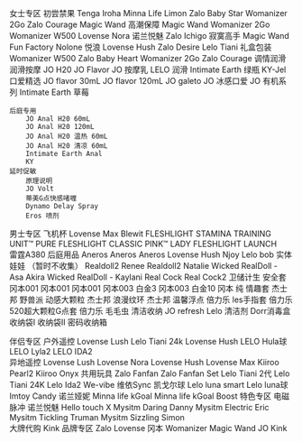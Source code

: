 女士专区
	初尝禁果
		Tenga Iroha
		Minna Life Limon
		Zalo Baby Star
		Womanizer 2Go
		Zalo Courage
		Magic Wand
	高潮保障
		Magic Wand
		Womanizer 2Go
		Womanizer W500
		Lovense Nora
		诺兰悦魅
		Zalo Ichigo
	寂寞高手
		Magic Wand
		Fun Factory
		Nolone 悦浪
		Lovense Hush
		Zalo Desire
		Lelo Tiani
	礼盒包装
		Womanizer W500
		Zalo Baby Heart
		Womanizer 2Go
		Zalo Courage
调情润滑
	润滑按摩
		JO H20
		JO Flavor
		JO 按摩乳
		LELO 润滑
		Intimate Earth 绿瓶
		KY-Jel
	口爱精选
		JO flavor 30mL
		JO flavor 120mL
		JO galeto
		JO 冰感口爱
		JO 有机系列
		Intimate Earth 草莓
		
	后庭专用
		JO Anal H20 60mL
		JO Anal H20 120mL
		JO Anal H20 温热 60mL
		JO Anal H20 清凉 60mL
		Intimate Earth Anal
		KY
	延时促敏
		原理说明
		JO Volt
		蒂美G点快感啫喱 
		Dynamo Delay Spray
		Eros 喷剂		
男士专区
	飞机杯
		Lovense Max
		Blewit
		FLESHLIGHT STAMINA TRAINING UNIT™ PURE
		FLESHLIGHT CLASSIC PINK™ LADY
		FLESHLIGHT LAUNCH	
		雷霆A380
	后庭用品
		Aneros 
		Aneros
		Aneros
		Lovense Hush
		Njoy
		Lelo bob
	实体娃娃 （暂时不收集）
		Realdoll2 Renee
		Realdoll2 Natalie
		Wicked RealDoll - Asa Akira
		Wicked RealDoll - Kaylani
		Real Cock
		Real Cock2
卫储计生
	安全套
		冈本001 
		冈本001
		冈本001
		冈本003 白金3
		冈本003 白金10
		冈本 纯
	情趣套
		杰士邦 野兽派 动感大颗粒
		杰士邦 浪漫纹环
		杰士邦 温馨浮点
		倍力乐 les手指套
		倍力乐 520超大颗粒G点套
		倍力乐 毛毛虫
	清洁收纳
		JO refresh
		Lelo 清洁剂
		Dorr消毒盒
		收纳袋I
		收纳袋II
		密码收纳箱
		
伴侣专区
	户外遥控
		Lovense Lush
		Lelo Tiani 24k
		Lovense Hush
		LELO Hula球
		LELO Lyla2
		LELO IDA2		
	异地遥控
		Lovense Lush
		Lovense Nora
		Lovense Hush
		Lovense Max
		Kiiroo Pearl2
		Kiiroo Onyx	
	共用玩具
		Zalo Fanfan
		Zalo Fanfan Set
		Lelo Tiani 2代
		Lelo Tiani 24K
		Lelo Ida2
		We-vibe 维依Sync
	凯戈尔球
		Lelo luna smart
		Lelo luna球
		Imtoy Candy
		诺兰娅妮
		Minna life kGoal
		Minna life kGoal Boost 
特色专区
	电磁脉冲
		诺兰悦魅
		Hello touch X
		Mysitm Daring Danny 
		Mysitm Electric Eric 
		Mysitm Tickling Truman
		Mysitm Sizzling Simon	
	大牌代购
		Kink 
品牌专区
	Zalo
	Lovense
	冈本
	Womanizer
	Magic Wand
	JO
	Kink
